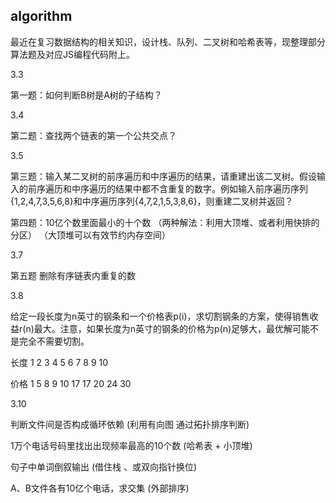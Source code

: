 ## algorithm

最近在复习数据结构的相关知识，设计栈、队列、二叉树和哈希表等，现整理部分算法题及对应JS编程代码附上。

3.3

第一题：如何判断B树是A树的子结构？

3.4 

第二题：查找两个链表的第一个公共交点？

3.5

第三题：输入某二叉树的前序遍历和中序遍历的结果，请重建出该二叉树。假设输入的前序遍历和中序遍历的结果中都不含重复的数字。例如输入前序遍历序列{1,2,4,7,3,5,6,8}和中序遍历序列{4,7,2,1,5,3,8,6}，则重建二叉树并返回？

第四题：10亿个数里面最小的十个数 
（两种解法：利用大顶堆、或者利用快排的分区）
（大顶堆可以有效节约内存空间）

3.7

第五题 删除有序链表内重复的数

3.8 

给定一段长度为n英寸的钢条和一个价格表p(i)，求切割钢条的方案，使得销售收益r(n)最大。注意，如果长度为n英寸的钢条的价格为p(n)足够大，最优解可能不是完全不需要切割。

长度 1 2 3 4  5  6  7  8  9 10

价格 1 5 8 9 10 17 17 20 24 30

3.10

判断文件间是否构成循环依赖 (利用有向图 通过拓扑排序判断)

1万个电话号码里找出出现频率最高的10个数 (哈希表 + 小顶堆)

句子中单词倒叙输出 (借住栈 、或双向指针换位)

A、B文件各有10亿个电话，求交集  (外部排序)



